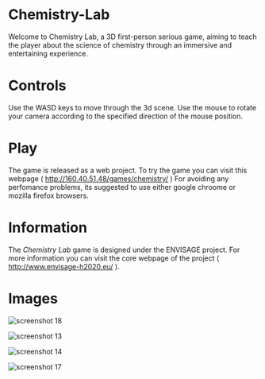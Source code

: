 # Chemistry-Lab
Welcome to Chemistry Lab, a 3D first-person serious game, aiming to teach the player about the science of chemistry through an immersive and entertaining experience.

# Controls 
Use the WASD keys to move through the 3d scene. Use the mouse to rotate your camera according to the specified direction of the mouse position.

# Play
The game is released as a web project. To try the game you can visit this webpage ( http://160.40.51.48/games/chemistry/ )
For avoiding any perfomance problems, its suggested to use either google chroome or mozilla firefox browsers.

# Information
The <i> Chemistry Lab</i> game is designed under the ENVISAGE project. For more information you can visit the core webpage of the project
( http://www.envisage-h2020.eu/ ).

# Images
![screenshot 18](https://user-images.githubusercontent.com/15057375/37338513-59133100-26c0-11e8-8845-2038d3e23ae7.png)

![screenshot 13](https://user-images.githubusercontent.com/15057375/37338462-2ff4e0e8-26c0-11e8-842c-7b3820967583.png)

![screenshot 14](https://user-images.githubusercontent.com/15057375/37338504-4ff46224-26c0-11e8-83f2-4612ea4e4b5f.png)

![screenshot 17](https://user-images.githubusercontent.com/15057375/37338525-5f3488c2-26c0-11e8-9c2d-313183fab866.png)


